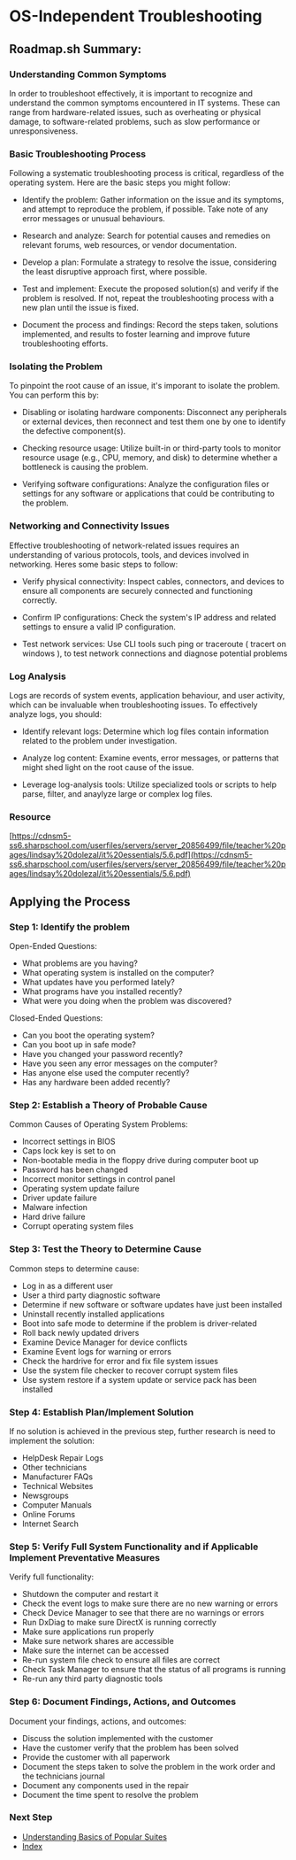# OS-Independent Troubleshooting

## Roadmap.sh Summary:

### Understanding Common Symptoms
In order to troubleshoot effectively, it is important to recognize and understand the common symptoms encountered in IT systems. These can range from hardware-related issues, such as overheating or physical damage, to software-related problems, such as slow performance or unresponsiveness.


### Basic Troubleshooting Process
Following a systematic troubleshooting process is critical, regardless of the operating system. Here are the basic steps you might follow:

- Identify the problem: Gather information on the issue and its symptoms, and attempt to reproduce the problem, if possible. Take note of any error messages or unusual behaviours.

- Research and analyze: Search for potential causes and remedies on relevant forums, web resources, or vendor documentation.

- Develop a plan: Formulate a strategy to resolve the issue, considering the least disruptive approach first, where possible.

- Test and implement: Execute the proposed solution(s) and verify if the problem is resolved. If not, repeat the troubleshooting process with a new plan until the issue is fixed.

- Document the process and findings: Record the steps taken, solutions implemented, and results to foster learning and improve future troubleshooting efforts.

### Isolating the Problem
To pinpoint the root cause of an issue, it's imporant to isolate the problem. You can perform this by:

- Disabling or isolating hardware components: Disconnect any peripherals or external devices, then reconnect and test them one by one to identify the defective component(s).

- Checking resource usage: Utilize built-in or third-party tools to monitor resource usage (e.g., CPU, memory, and disk) to determine whether a bottleneck is causing the problem.

- Verifying software configurations: Analyze the configuration files or settings for any software or applications that could be contributing to the problem.

### Networking and Connectivity Issues
Effective troubleshooting of network-related issues requires an understanding of various protocols, tools, and devices involved in networking. Heres some basic steps to follow:

- Verify physical connectivity: Inspect cables, connectors, and devices to ensure all components are securely connected and functioning correctly.

- Confirm IP configurations: Check the system's IP address and related settings to ensure a valid IP configuration.

- Test network services: Use CLI tools such ping or traceroute ( tracert on windows ), to test network connections and diagnose potential problems

### Log Analysis

Logs are records of system events, application behaviour, and user activity, which can be invaluable when troubleshooting issues. To effectively analyze logs, you should:

- Identify relevant logs: Determine which log files contain information related to the problem under investigation.

- Analyze log content: Examine events, error messages, or patterns that might shed light on the root cause of the issue.

- Leverage log-analysis tools: Utilize specialized tools or scripts to help parse, filter, and anaylyze large or complex log files.

### Resource 
[https://cdnsm5-ss6.sharpschool.com/userfiles/servers/server_20856499/file/teacher%20pages/lindsay%20dolezal/it%20essentials/5.6.pdf](https://cdnsm5-ss6.sharpschool.com/userfiles/servers/server_20856499/file/teacher%20pages/lindsay%20dolezal/it%20essentials/5.6.pdf)

## Applying the Process

### Step 1: Identify the problem 
Open-Ended Questions:
  - What problems are you having?
  - What operating system is installed on the computer?
  - What updates have you performed lately?
  - What programs have you installed recently?
  - What were you doing when the problem was discovered?


Closed-Ended Questions:
  - Can you boot the operating system?
  - Can you boot up in safe mode?
  - Have you changed your password recently?
  - Have you seen any error messages on the computer?
  - Has anyone else used the computer recently?
  - Has any hardware been added recently?

### Step 2: Establish a Theory of Probable Cause
Common Causes of Operating System Problems:
  - Incorrect settings in BIOS
  - Caps lock key is set to on
  - Non-bootable media in the floppy drive during computer boot up
  - Password has been changed
  - Incorrect monitor settings in control panel
  - Operating system update failure
  - Driver update failure
  - Malware infection
  - Hard drive failure
  - Corrupt operating system files

### Step 3: Test the Theory to Determine Cause
Common steps to determine cause:
  - Log in as a different user
  - User a third party diagnostic software
  - Determine if new software or software updates have just been installed
  - Uninstall recently installed applications
  - Boot into safe mode to determine if the problem is driver-related
  - Roll back newly updated drivers
  - Examine Device Manager for device conflicts
  - Examine Event logs for warning or errors
  - Check the hardrive for error and fix file system issues
  - Use the system file checker to recover corrupt system files
  - Use system restore if a system update or service pack has been installed

### Step 4: Establish Plan/Implement Solution
If no solution is achieved in the previous step, further research is need to implement the solution:
  - HelpDesk Repair Logs
  - Other technicians
  - Manufacturer FAQs
  - Technical Websites
  - Newsgroups
  - Computer Manuals
  - Online Forums
  - Internet Search

### Step 5: Verify Full System Functionality and if Applicable Implement Preventative Measures
Verify full functionality:
  - Shutdown the computer and restart it
  - Check the event logs to make sure there are no new warning or errors
  - Check Device Manager to see that there are no warnings or errors
  - Run DxDiag to make sure DirectX is running correctly
  - Make sure applications run properly
  - Make sure network shares are accessible
  - Make sure the internet can be accessed
  - Re-run system file check to ensure all files are correct
  - Check Task Manager to ensure that the status of all programs is running
  - Re-run any third party diagnostic tools

### Step 6: Document Findings, Actions, and Outcomes
Document your findings, actions, and outcomes:
  - Discuss the solution implemented with the customer
  - Have the customer verify that the problem has been solved
  - Provide the customer with all paperwork
  - Document the steps taken to solve the problem in the work order and the technicians journal
  - Document any components used in the repair
  - Document the time spent to resolve the problem

### Next Step
- [Understanding Basics of Popular Suites](https://github.com/Sisu-Sus/CyberSec-RoadMap/blob/main/Fundamental_IT_Skills/Understanding_Basics_of_Popular_Suites/Understanding_Basics_of_Popular_Suites.md)
- [Index](https://github.com/Sisu-Sus/CyberSec-RoadMap/blob/main/index.md)
